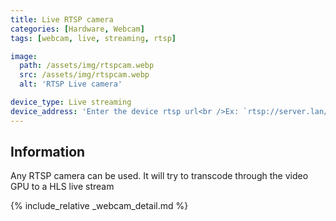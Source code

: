 ```yaml
---
title: Live RTSP camera
categories: [Hardware, Webcam]
tags: [webcam, live, streaming, rtsp]

image:
  path: /assets/img/rtspcam.webp
  src: /assets/img/rtspcam.webp
  alt: 'RTSP Live camera'

device_type: Live streaming
device_address: 'Enter the device rtsp url<br />Ex: `rtsp://server.lan/stream`'
---
```


## Information

Any RTSP camera can be used. It will try to transcode through the video GPU to a
HLS live stream

{% include_relative _webcam_detail.md %}
